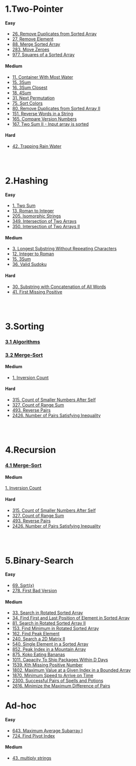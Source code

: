 <!-- @format -->

# 1.Two-Pointer

#### Easy

- [26. Remove Duplicates from Sorted Array](./1.two-Pointer/easy/26.%20Remove%20Duplicates%20from%20Sorted%20Array/)
- [27. Remove Element](./1.two-Pointer/easy/27.%20Remove%20Element/)
- [88. Merge Sorted Array](./1.two-Pointer/easy/88.%20Merge%20Sorted%20Array/)
- [283. Move Zeroes](./1.two-Pointer/easy/283.%20Move%20Zeroes/)
- [977. Squares of a Sorted Array](./1.two-Pointer/easy/977.%20Squares%20of%20a%20Sorted%20Array/)

#### Medium

- [11. Container With Most Water](./1.two-Pointer/medium/11.%20Container%20With%20Most%20Water/)
- [15. 3Sum](./1.two-Pointer/medium/15.%203Sum/)
- [16. 3Sum Closest](./1.two-Pointer/medium/16.%203Sum%20Closest/)
- [18. 4Sum](./1.two-Pointer/medium/18.%204Sum/)
- [31. Next Permutation](./1.two-Pointer/medium/31.%20Next%20Permutation/)
- [75. Sort Colors](./1.two-Pointer/medium/75.%20Sort%20Colors/)
- [80. Remove Duplicates from Sorted Array II](./1.two-Pointer/medium/80.%20Remove%20Duplicates%20from%20Sorted%20Array%20II/)
- [151. Reverse Words in a String](./1.two-Pointer/medium/151.%20Reverse%20Words%20in%20a%20String/)
- [165. Compare Version Numbers](./1.two-Pointer/medium/165.%20Compare%20Version%20Numbers/)
- [167. Two Sum II - Input array is sorted](./1.two-Pointer/medium/167.%20Two%20Sum%20II%20-%20Input%20array%20is%20sorted/)

#### Hard

- [42. Trapping Rain Water](./1.two-Pointer/hard/42.%20Trapping%20Rain%20Water/)

</br>    
</br>

# 2.Hashing

#### Easy

- [1. Two Sum](./2.Hashing/easy/1.%20Two%20Sum/)
- [13. Roman to Integer](./2.Hashing/easy/13.%20Roman%20to%20Integer/)
- [205. Isomorphic Strings](./2.Hashing/easy/205.%20Isomorphic%20Strings/)
- [349. Intersection of Two Arrays](./2.Hashing/easy/349.%20Intersection%20of%20Two%20Arrays/)
- [350. Intersection of Two Arrays II](./2.Hashing/easy/350.%20Intersection%20of%20Two%20Arrays%20II/)

#### Medium

- [3. Longest Substring Without Repeating Characters](./2.Hashing/medium/3.%20Longest%20Substring%20Without%20Repeating%20Characters/)
- [12. Integer to Roman](./2.Hashing/medium/12.%20Integer%20to%20Roman/)
- [15. 3Sum](./2.Hashing/medium/15.%203Sum/)
- [36. Valid Sudoku](./2.Hashing/medium/36.%20Valid%20Sudoku/)

#### Hard

- [30. Substring with Concatenation of All Words](./2.Hashing/hard/30.%20Substring%20with%20Concatenation%20of%20All%20Words/)
- [41. First Missing Positive](./2.Hashing/hard/41.%20First%20Missing%20Positive/)

</br>    
</br>

# 3.Sorting

### [3.1 Algorithms](./3.Sorting/Algorithms/)

### [3.2 Merge-Sort](./4.Recursion/Merge-Sort/)

#### Medium

- [1. Inversion Count](./4.Recursion/Merge-Sort/medium/InversionCount)

#### Hard

- [315. Count of Smaller Numbers After Self](./4.Recursion/Merge-Sort/hard/315.%20Count%20of%20Smaller%20Numbers%20After%20Self/)
- [327. Count of Range Sum](./4.Recursion/Merge-Sort/hard/327.%20Count%20of%20Range%20Sum/)
- [493. Reverse Pairs](./4.Recursion/Merge-Sort/hard/493.%20Reverse%20Pairs/)
- [2426. Number of Pairs Satisfying Inequality](./4.Recursion/Merge-Sort/hard/2426.%20Number%20of%20Pairs%20Satisfying%20Inequality/)

</br>    
</br>

# 4.Recursion

### [4.1 Merge-Sort](./4.Recursion/Merge-Sort/)

#### Medium

[1. Inversion Count](./Recursion/Merge-Sort/medium/InversionCount)

#### Hard

- [315. Count of Smaller Numbers After Self](./4.Recursion/Merge-Sort/hard/315.%20Count%20of%20Smaller%20Numbers%20After%20Self/)
- [327. Count of Range Sum](./4.Recursion/Merge-Sort/hard/327.%20Count%20of%20Range%20Sum/)
- [493. Reverse Pairs](./4.Recursion/Merge-Sort/hard/493.%20Reverse%20Pairs/)
- [2426. Number of Pairs Satisfying Inequality](./4.Recursion/Merge-Sort/hard/2426.%20Number%20of%20Pairs%20Satisfying%20Inequality/)

</br>    
</br>

# 5.Binary-Search

#### Easy

- [69. Sqrt(x)](<./5.Binary%20Search/easy/69.%20Sqrt(x)/>)
- [278. First Bad Version](./5.Binary%20Search/easy/278.%20First%20Bad%20Version/)

#### Medium

- [33. Search in Rotated Sorted Array](./5.Binary%20Search/Medium/33.%20Search%20in%20Rotated%20Sorted%20Array)
- [34. Find First and Last Position of Element in Sorted Array](./5.Binary%20Search/Medium/34.%20Find%20First%20and%20Last%20Position%20of%20Element%20in%20Sorted%20Array)
- [81. Search in Rotated Sorted Array II](./5.Binary%20Search/Medium/81.%20Search%20in%20Rotated%20Sorted%20Array%20II)
- [153. Find Minimum in Rotated Sorted Array](./5.Binary%20Search/Medium/153.%20Find%20Minimum%20in%20Rotated%20Sorted%20Array)
- [162. Find Peak Element](./5.Binary%20Search/Medium/162.%20Find%20Peak%20Element)
- [240. Search a 2D Matrix II](./5.Binary%20Search/Medium/240.%20Search%20a%202D%20Matrix%20II)
- [540. Single Element in a Sorted Array](./5.Binary%20Search/Medium/540.%20Single%20Element%20in%20a%20Sorted%20Array)
- [852. Peak Index in a Mountain Array](./5.Binary%20Search/Medium/852.%20Peak%20Index%20in%20a%20Mountain%20Array)
- [875. Koko Eating Bananas](./5.Binary%20Search/Medium/875.%20Koko%20Eating%20Bananas)
- [1011. Capacity To Ship Packages Within D Days](./5.Binary%20Search/Medium/1011.%20Capacity%20To%20Ship%20Packages%20Within%20D%20Days)
- [1539. Kth Missing Positive Number](./5.Binary%20Search/Medium/1539.%20Kth%20Missing%20Positive%20Number)
- [1802. Maximum Value at a Given Index in a Bounded Array](./5.Binary%20Search/Medium/1802.%20Maximum%20Value%20at%20a%20Given%20Index%20in%20a%20Bounded%20Array)
- [1870. Minimum Speed to Arrive on Time](./5.Binary%20Search/Medium/1870.%20Minimum%20Speed%20to%20Arrive%20on%20Time)
- [2300. Successful Pairs of Spells and Potions](./5.Binary%20Search/Medium/2300.%20Successful%20Pairs%20of%20Spells%20and%20Potions)
- [2616. Minimize the Maximum Difference of Pairs](./5.Binary%20Search/Medium/2616.%20Minimize%20the%20Maximum%20Difference%20of%20Pairs)

# Ad-hoc

#### Easy

- [643. Maximum Average Subarray I](./Ad-hoc/easy/643.%20Maximum%20Average%20Subarray%20I/)
- [724. Find Pivot Index](./Ad-hoc/easy/724.%20Find%20Pivot%20Index/)

#### Medium

- [43. multiply strings](./Ad-hoc/medium/43.%20Multiply%20Strings/)

